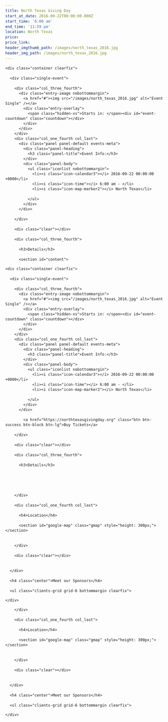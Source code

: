 ```yaml
---
title: North Texas Giving Day
start_at_date: 2016-09-22T00:00:00.000Z
start_time: '6:00 am'
end_time: '11:59 pm'
location: North Texas
price:
price_link:
header_imgthumb_path: /images/north_texas_2016.jpg
header_img_path: /images/north_texas_2016.jpg
---
```



<section id="content">

  <div class="content-wrap">

    <div class="container clearfix">

      <div class="single-event">

        <div class="col_three_fourth">
          <div class="entry-image nobottommargin">
            <a href="#"><img src="/images/north_texas_2016.jpg" alt="Event Single" /></a>
            <div class="entry-overlay">
              <span class="hidden-xs">Starts in: </span><div id="event-countdown" class="countdown"></div>
            </div>
          </div>
        </div>
        <div class="col_one_fourth col_last">
          <div class="panel panel-default events-meta">
            <div class="panel-heading">
              <h3 class="panel-title">Event Info:</h3>
            </div>
            <div class="panel-body">
              <ul class="iconlist nobottommargin">
                <li><i class="icon-calendar3"></i> 2016-09-22 00:00:00 +0000</li>
                <li><i class="icon-time"></i> 6:00 am - </li>
                <li><i class="icon-map-marker2"></i> North Texas</li>

              </ul>
            </div>
          </div>

        </div>

        <div class="clear"></div>

        <div class="col_three_fourth">

          <h3>Details</h3>

          <section id="content">

  <div class="content-wrap">

    <div class="container clearfix">

      <div class="single-event">

        <div class="col_three_fourth">
          <div class="entry-image nobottommargin">
            <a href="#"><img src="/images/north_texas_2016.jpg" alt="Event Single" /></a>
            <div class="entry-overlay">
              <span class="hidden-xs">Starts in: </span><div id="event-countdown" class="countdown"></div>
            </div>
          </div>
        </div>
        <div class="col_one_fourth col_last">
          <div class="panel panel-default events-meta">
            <div class="panel-heading">
              <h3 class="panel-title">Event Info:</h3>
            </div>
            <div class="panel-body">
              <ul class="iconlist nobottommargin">
                <li><i class="icon-calendar3"></i> 2016-09-22 00:00:00 +0000</li>
                <li><i class="icon-time"></i> 6:00 am - </li>
                <li><i class="icon-map-marker2"></i> North Texas</li>

              </ul>
            </div>
          </div>

            <a href="https://northtexasgivingday.org" class="btn btn-success btn-block btn-lg">Buy Tickets</a>

        </div>

        <div class="clear"></div>

        <div class="col_three_fourth">

          <h3>Details</h3>





        </div>

        <div class="col_one_fourth col_last">

          <h4>Location</h4>

          <section id="google-map" class="gmap" style="height: 300px;"></section>


        </div>

        <div class="clear"></div>


      </div>

      <h4 class="center">Meet our Sponsors</h4>

      <ul class="clients-grid grid-6 bottommargin clearfix">

</ul>


    </div>

  </div>

</section>



        </div>

        <div class="col_one_fourth col_last">

          <h4>Location</h4>

          <section id="google-map" class="gmap" style="height: 300px;"></section>


        </div>

        <div class="clear"></div>


      </div>

      <h4 class="center">Meet our Sponsors</h4>

      <ul class="clients-grid grid-6 bottommargin clearfix">

</ul>


    </div>

  </div>

</section>